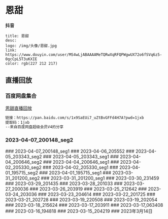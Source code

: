 # 恩甜

**抖音**
```card
title: 恩甜
desc: 
logo: /img/头像/恩甜.jpg
link: https://www.douyin.com/user/MS4wLjABAAAAMeTQRwXqRFQPWgwUX72o6fSVq6z5-0gcCpL5T3uKXIE
color: rgb(227 212 217)
```

## 直播回放
















### 百度网盘集合
[恩甜直播回放](https://pan.baidu.com/s/1x9SaEUi7_uZtBvGFFd4H7A?pwd=1jxb)
```html
链接：https://pan.baidu.com/s/1x9SaEUi7_uZtBvGFFd4H7A?pwd=1jxb
提取码：1jxb
--来自百度网盘超级会员V4的分享
```


### 2023-04-07_200148_seg2
<BiliBili bvid="BV1Kv4y1W79z" />
### 2023-04-07_200148_seg1
<BiliBili bvid="BV1j24y1L7se" />
### 2023-04-06_205552
<BiliBili bvid="BV1WN411P7TX" />
### 2023-04-05_203343_seg2
<BiliBili bvid="BV1Nc411W7FY" />
### 2023-04-05_203343_seg1
<BiliBili bvid="BV1Ya4y1K7eh" />
### 2023-04-04_200646_seg2
<BiliBili bvid="BV1AV4y1D7J3" />
### 2023-04-04_200646_seg1
<BiliBili bvid="BV1Sv4y1p7SD" />
### 2023-04-02_205330_seg2
<BiliBili bvid="BV1J24y1j7rN" />
### 2023-04-02_205330_seg1
<BiliBili bvid="BV19L411S7Ku" />
### 2023-04-01_195715_seg2
<BiliBili bvid="BV1J24y1j7pe" />
### 2023-04-01_195715_seg1
<BiliBili bvid="BV15s4y1E7VH" />
### 2023-03-31_201200_seg2
<BiliBili bvid="BV1ic41157EL" />
### 2023-03-31_201200_seg1
<BiliBili bvid="BV1pc41157u5" />
### 2023-03-30_231459
<BiliBili bvid="BV1rM411M7o8" />
### 2023-03-29_201435
<BiliBili bvid="BV1ns4y1D7x8" />
### 2023-03-28_201033
<BiliBili bvid="BV1rk4y1i7Vd" />
### 2023-03-27_200036
<BiliBili bvid="BV1224y177tW" />
### 2023-03-26_203919
<BiliBili bvid="BV1xg4y1s7PQ" />
### 2023-03-25_212642
<BiliBili bvid="BV1Ws4y1J7jy" />
### 2023-03-24_203036
<BiliBili bvid="BV1yV4y1X7c6" />
### 2023-03-23_204614
<BiliBili bvid="BV1Eh411G7Xq" />
### 2023-03-22_201725
<BiliBili bvid="BV1Nv4y157s5" />
### 2023-03-21_202728
<BiliBili bvid="BV1hM4y1B7vi" />
### 2023-03-19_220508
<BiliBili bvid="BV1i24y1E7dW" />
### 2023-03-19_202054
<BiliBili bvid="BV1rx4y1w7MQ" />
### 2023-03-18_215624
<BiliBili bvid="BV1xY4y1X7De" />
### 2023-03-17_203911
<BiliBili bvid="BV1dx4y1P7j3" />
### 2023-03-17_063408
<BiliBili bvid="BV1pv4y177Kn" />
### 2023-03-16_194818
<BiliBili bvid="BV1Ex4y1K7dW" />
### 2023-03-15_204219
<BiliBili bvid="BV1Jx4y1K7Lc" />
### 2023年3月14日
<BiliBili bvid="BV1e54y1K77u" />














